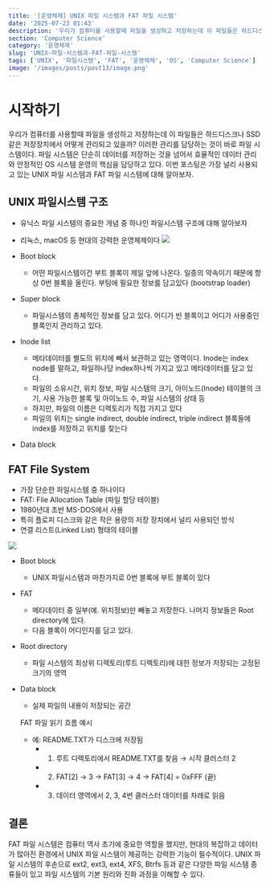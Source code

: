 ```yaml
---
title: '[운영체제] UNIX 파일 시스템과 FAT 파일 시스템'
date: '2025-07-23 01:43'
description: '우리가 컴퓨터를 사용할때 파일을 생성하고 저장하는데 이 파일들은 하드디스크나 SSD 같은 저장장치에서 어떻게 관리되고 있을까? 이러한 관리를 담당하는 것이 바로 파일 시스템이다. 파일 시스템은 단순히 데이터를 저장하는 것을 넘어서 효율적인 데이터 관리와 안정적인 OS 시스템 운영의 핵심을 담당하고 있다. 이번 포스팅은 가장 널리 사용되고 있는 UNIX 파일 시스템과 FAT 파일 시스템에 대해 알아보자.'
section: 'Computer Science'
category: '운영체제'
slug: 'UNIX-파일-시스템과-FAT-파일-시스템'
tags: ['UNIX', '파일시스템', 'FAT', '운영체제', 'OS', 'Computer Science']
image: '/images/posts/post13/image.png'
---
```


# 시작하기

우리가 컴퓨터를 사용할때 파일을 생성하고 저장하는데 이 파일들은 하드디스크나 SSD 같은 저장장치에서 어떻게 관리되고 있을까? 이러한 관리를 담당하는 것이 바로 파일 시스템이다. 파일 시스템은 단순히 데이터를 저장하는 것을 넘어서 효율적인 데이터 관리와 안정적인 OS 시스템 운영의 핵심을 담당하고 있다. 이번 포스팅은 가장 널리 사용되고 있는 UNIX 파일 시스템과 FAT 파일 시스템에 대해 알아보자.

## UNIX 파일시스템 구조

- 유닉스 파일 시스템의 중요한 개념 중 하나인 파일시스템 구조에 대해 알아보자
- 리눅스, macOS 등 현대의 강력한 운영체제이다
  <img src="/images/posts/post13/unix.png" />

- Boot block
  - 어떤 파일시스템이건 부트 블록이 제일 앞에 나온다. 일종의 약속이기 때문에 항상 0번 블록을 올린다. 부팅에 필요한 정보를 담고있다 (bootstrap loader)
- Super block
  - 파일시스템의 총체적인 정보를 담고 있다. 어디가 빈 블록이고 어디가 사용중인 블록인지 관리하고 있다.
- Inode list
  - 메타데이터를 별도의 위치에 빼서 보관하고 있는 영역이다. Inode는 index node를 말하고, 파일하나당 index하나씩 가지고 있고 메타데이터를 담고 있다.
  - 파일의 소유시간, 위치 정보, 파일 시스템의 크기, 아이노드(Inode) 테이블의 크기, 사용 가능한 블록 및 아이노드 수, 파일 시스템의 상태 등
  - 하지만, 파일의 이름은 디렉토리가 직접 가지고 있다
  - 파일의 위치는 single indirect, double indirect, triple indirect 블록들에 index를 저장하고 위치를 찾는다
- Data block

## FAT File System

- 가장 단순한 파일시스템 중 하나이다
- FAT: File Allocation Table (파일 할당 테이블)
- 1980년대 초반 MS-DOS에서 사용
- 특히 플로피 디스크와 같은 작은 용량의 저장 장치에서 널리 사용되던 방식
- 연결 리스트(Linked List) 형태의 테이블

<img src="/images/posts/post13/fat.png" />

- Boot block
  - UNIX 파일시스템과 마찬가지로 0번 블록에 부트 블록이 있다
- FAT
  - 메타데이터 중 일부(예. 위치정보)만 빼놓고 저장한다. 나머지 정보들은 Root directory에 있다.
  - 다음 블록이 어디인지를 담고 있다.
- Root directory
  - 파일 시스템의 최상위 디렉토리(루트 디렉토리)에 대한 정보가 저장되는 고정된 크기의 영역
- Data block
  - 실제 파일의 내용이 저장되는 공간

  FAT 파일 읽기 흐름 예시
  - 예: README.TXT가 디스크에 저장됨
    - 1. 루트 디렉토리에서 README.TXT를 찾음 → 시작 클러스터 2
    - 2. FAT[2] → 3 → FAT[3] → 4 → FAT[4] = 0xFFF (끝)
    - 3. 데이터 영역에서 2, 3, 4번 클러스터 데이터를 차례로 읽음

## 결론

FAT 파일 시스템은 컴퓨터 역사 초기에 중요한 역할을 했지만, 현대의 복잡하고 데이터가 많아진 환경에서 UNIX 파일 시스템이 제공하는 강력한 기능이 필수적이다. UNIX 파일 시스템의 후손으로 ext2, ext3, ext4, XFS, Btrfs 등과 같은 다양한 파일 시스템 종류들이 있고 파일 시스템의 기본 원리와 진화 과정을 이해할 수 있다.
